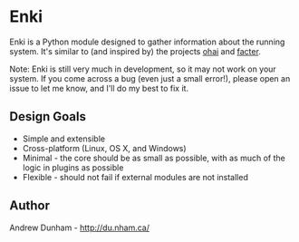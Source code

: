 Enki
====

Enki is a Python module designed to gather information about the running system.  It's similar to (and inspired by) the projects [ohai](https://github.com/opscode/ohai) and [facter](https://github.com/puppetlabs/facter).

Note: Enki is still very much in development, so it may not work on your system.  If you come across a bug (even just a small error!), please open an issue to let me know, and I'll do my best to fix it.

Design Goals
------------

  * Simple and extensible
  * Cross-platform (Linux, OS X, and Windows)
  * Minimal - the core should be as small as possible, with as much of the logic in plugins as possible
  * Flexible - should not fail if external modules are not installed

Author
------

Andrew Dunham - http://du.nham.ca/